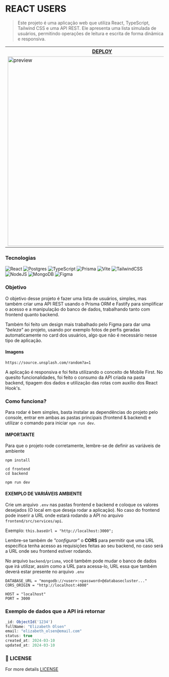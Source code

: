 # REACT USERS

> Este projeto é uma aplicação web que utiliza React, TypeScript, Tailwind CSS e uma API REST. Ele apresenta uma lista simulada de usuários, permitindo operações de leitura e escrita de forma dinâmica e responsiva.

<table>
  <tr>
    <th><a href="https://react-users-renansouzasm.vercel.app/" target="_blank">DEPLOY</a></th>
  </tr>

  <tr>
    <td>
      <img 
        width="600px"
        alt="preview"
        src="https://github.com/renansouzasm/React-users/assets/101893896/7774fea5-7634-436b-b365-81b1642bf50d"
      />
    </td>
  </tr>
</table>

### Tecnologias

![React](https://img.shields.io/badge/react-%2320232a.svg?style=for-the-badge&logo=react&logoColor=%2361DAFB)
![Postgres](https://img.shields.io/badge/postgres-%23316192.svg?style=for-the-badge&logo=postgresql&logoColor=white)
![TypeScript](https://img.shields.io/badge/typescript-%23007ACC.svg?style=for-the-badge&logo=typescript&logoColor=white)
![Prisma](https://img.shields.io/badge/Prisma-3982CE?style=for-the-badge&logo=Prisma&logoColor=white)
![Vite](https://img.shields.io/badge/vite-%23646CFF.svg?style=for-the-badge&logo=vite&logoColor=white)
![TailwindCSS](https://img.shields.io/badge/tailwindcss-%2338B2AC.svg?style=for-the-badge&logo=tailwind-css&logoColor=white)
![NodeJS](https://img.shields.io/badge/node.js-6DA55F?style=for-the-badge&logo=node.js&logoColor=white)
![MongoDB](https://img.shields.io/badge/MongoDB-%234ea94b.svg?style=for-the-badge&logo=mongodb&logoColor=white)
![Figma](https://img.shields.io/badge/figma-%23F24E1E.svg?style=for-the-badge&logo=figma&logoColor=white)

### Objetivo

O objetivo desse projeto é fazer uma lista de usuários, simples, mas também criar uma API REST usando o Prisma ORM e Fastify para simplificar o acesso e a manipulação do banco de dados, trabalhando tanto com frontend quanto backend.

Também foi feito um design mais trabalhado pelo Figma para dar uma _"beleza"_ ao projeto, usando por exemplo fotos de perfis geradas automaticamente no card dos usuários, algo que não é necessário nesse tipo de aplicação.

#### Imagens

`https://source.unsplash.com/random?a=1`

A aplicação é responsiva e foi feita utilizando o conceito de Mobile First. No quesito funcionalidades, foi feito o consumo da API criada na pasta backend, tipagem dos dados e utilização das rotas com auxilio dos React Hook's.

### Como funciona?

Para rodar é bem simples, basta instalar as dependências do projeto pelo console, entrar em ambas as pastas principais (frontend & backend) e utilizar o comando para iniciar `npm run dev`.

#### IMPORTANTE

Para que o projeto rode corretamente, lembre-se de definir as variáveis de ambiente

```node
npm install
```
```node
cd frontend
cd backend
```
```node
npm run dev
```

#### EXEMPLO DE VARIÁVEIS AMBIENTE

Crie um arquivo `.env` nas pastas frontend e backend e coloque os valores desejados (O local em que deseja rodar a aplicação). No caso do frontend pode inserir a URL onde estará rodando a API no arquivo `frontend/src/services/api`. 

Exemplo: `this.baseUrl = "http://localhost:3000";`

Lembre-se também de _"configurar"_ o **CORS** para permitir que uma URL específica tenha acesso as requisições feitas ao seu backend, no caso será a URL onde seu frontend estiver rodando.

No arquivo `backend/prisma`, você também pode mudar o banco de dados que irá utilizar, assim como a URL para acessa-lo, URL essa que também deverá estar presente no arquivo `.env`

```
DATABASE_URL = "mongodb://<user>:<password>@databasecluster..."
CORS_ORIGIN = "http://localhost:4000"

HOST = "localhost"
PORT = 3000
```

### Exemplo de dados que a API irá retornar

```javascript
_id: ObjectId('1234')
fullName: "Elizabeth Olsen"
email: "elizabeth_olsen@email.com"
status: true
created_at: 2024-03-10
updated_at: 2024-03-10
```

### 📃 LICENSE

For more details [LICENSE](https://github.com/renansouzasm/React-users/blob/main/LICENSE)
